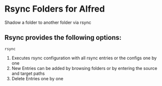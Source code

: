 # Rsync Folders for Alfred
Shadow a folder to another folder via rsync

## Rsync provides the following options:

`rsync`

1. Executes rsync configuration with all rsync entries or the configs one by one
2. New Entries can be added  by browsing folders or by entering the source and target paths
3. Delete Entries one by one
